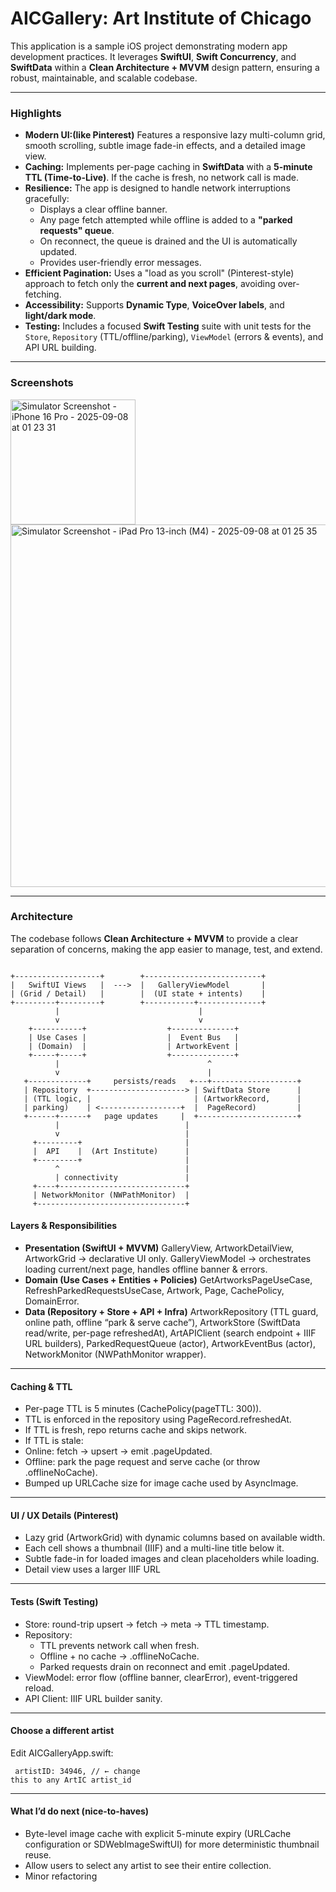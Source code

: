 # AICGallery: Art Institute of Chicago

This application is a sample iOS project demonstrating modern app development practices. It leverages **SwiftUI**, **Swift Concurrency**, and **SwiftData** within a **Clean Architecture + MVVM** design pattern, ensuring a robust, maintainable, and scalable codebase.

---

### Highlights

* **Modern UI:(like Pinterest)** Features a responsive lazy multi-column grid, smooth scrolling, subtle image fade-in effects, and a detailed image view.
* **Caching:** Implements per-page caching in **SwiftData** with a **5-minute TTL (Time-to-Live)**. If the cache is fresh, no network call is made.
* **Resilience:** The app is designed to handle network interruptions gracefully:
    * Displays a clear offline banner.
    * Any page fetch attempted while offline is added to a **"parked requests" queue**.
    * On reconnect, the queue is drained and the UI is automatically updated.
    * Provides user-friendly error messages.
* **Efficient Pagination:** Uses a "load as you scroll" (Pinterest-style) approach to fetch only the **current and next pages**, avoiding over-fetching.
* **Accessibility:** Supports **Dynamic Type**, **VoiceOver labels**, and **light/dark mode**.
* **Testing:** Includes a focused **Swift Testing** suite with unit tests for the `Store`, `Repository` (TTL/offline/parking), `ViewModel` (errors & events), and API URL building.

---

### Screenshots

<img width="200" alt="Simulator Screenshot - iPhone 16 Pro - 2025-09-08 at 01 23 31" src="https://github.com/user-attachments/assets/aca3931c-f905-48b2-8526-4fc8637779bc" />
<img width="580" alt="Simulator Screenshot - iPad Pro 13-inch (M4) - 2025-09-08 at 01 25 35" src="https://github.com/user-attachments/assets/14d1fd71-fc8b-4444-af00-7287fdd7bfb3" />




---

### Architecture

The codebase follows **Clean Architecture + MVVM** to provide a clear separation of concerns, making the app easier to manage, test, and extend.
<pre><code>
+-------------------+        +--------------------------+
|   SwiftUI Views   |  --->  |   GalleryViewModel       |
| (Grid / Detail)   |        |  (UI state + intents)    |
+---------+---------+        +-----------+--------------+
          |                               |
          v                               v
    +-----------+                  +--------------+
    | Use Cases |                  |  Event Bus   |
    | (Domain)  |                  | ArtworkEvent |
    +-----+-----+                  +--------------+
          |                                 ^
          v                                 |
   +-------------+     persists/reads   +---+-------------------+
   | Repository  +---------------------> | SwiftData Store      |
   | (TTL logic, |                       | (ArtworkRecord,      |
   | parking)    | <------------------+  |  PageRecord)         |
   +------+------+   page updates     |  +----------------------+
          |                            |
          v                            |
     +---------+                       |
     |  API    |  (Art Institute)      |
     +---------+                       |
          ^                            |
          | connectivity               |
     +----+----------------------------+
     | NetworkMonitor (NWPathMonitor)  |
     +---------------------------------+
</code></pre>

#### Layers & Responsibilities
* **Presentation (SwiftUI + MVVM)**
GalleryView, ArtworkDetailView, ArtworkGrid → declarative UI only.
GalleryViewModel → orchestrates loading current/next page, handles offline banner & errors.
*	**Domain (Use Cases + Entities + Policies)**
GetArtworksPageUseCase, RefreshParkedRequestsUseCase, Artwork, Page<T>, CachePolicy, DomainError.
* **Data (Repository + Store + API + Infra)**
ArtworkRepository (TTL guard, online path, offline “park & serve cache”),
ArtworkStore (SwiftData read/write, per-page refreshedAt),
ArtAPIClient (search endpoint + IIIF URL builders),
ParkedRequestQueue (actor), ArtworkEventBus (actor), NetworkMonitor (NWPathMonitor wrapper).

---

#### Caching & TTL
*	Per-page TTL is 5 minutes (CachePolicy(pageTTL: 300)).
*	TTL is enforced in the repository using PageRecord.refreshedAt.
*	If TTL is fresh, repo returns cache and skips network.
*	If TTL is stale:
  *	Online: fetch → upsert → emit .pageUpdated.
  *	Offline: park the page request and serve cache (or throw .offlineNoCache).
*   Bumped up URLCache size for image cache used by AsyncImage.

---

#### UI / UX Details (Pinterest)
*	Lazy grid (ArtworkGrid) with dynamic columns based on available width.
*	Each cell shows a thumbnail (IIIF) and a multi-line title below it.
*	Subtle fade-in for loaded images and clean placeholders while loading.
*	Detail view uses a larger IIIF URL

---

#### Tests (Swift Testing)
*	Store: round-trip upsert → fetch → meta → TTL timestamp.
*	Repository:
	*	TTL prevents network call when fresh.
	*	Offline + no cache → .offlineNoCache.
	*	Parked requests drain on reconnect and emit .pageUpdated.
*	ViewModel: error flow (offline banner, clearError), event-triggered reload.
*	API Client: IIIF URL builder sanity.

---

#### Choose a different artist

Edit AICGalleryApp.swift:
<code><pre>
artistID: 34946, // ← change this to any ArtIC artist_id
</code></pre>

---

#### What I’d do next (nice-to-haves)
* Byte-level image cache with explicit 5-minute expiry (URLCache configuration or SDWebImageSwiftUI) for more deterministic thumbnail reuse.
* Allow users to select any artist to see their entire collection.
* Minor refactoring








